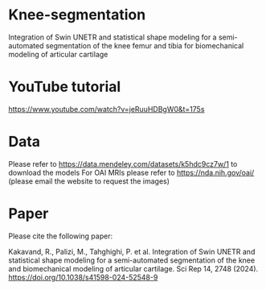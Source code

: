 # Knee-segmentation
Integration of Swin UNETR and statistical shape modeling for a semi-automated segmentation of the knee femur and tibia for biomechanical modeling of articular cartilage

# YouTube tutorial
https://www.youtube.com/watch?v=jeRuuHDBgW0&t=175s

# Data
Please refer to https://data.mendeley.com/datasets/k5hdc9cz7w/1 to download the models
For OAI MRIs please refer to https://nda.nih.gov/oai/ (please email the website to request the images)

# Paper
Please cite the following paper:

Kakavand, R., Palizi, M., Tahghighi, P. et al. Integration of Swin UNETR and statistical shape modeling for a semi-automated segmentation of the knee and biomechanical modeling of articular cartilage. Sci Rep 14, 2748 (2024). https://doi.org/10.1038/s41598-024-52548-9


